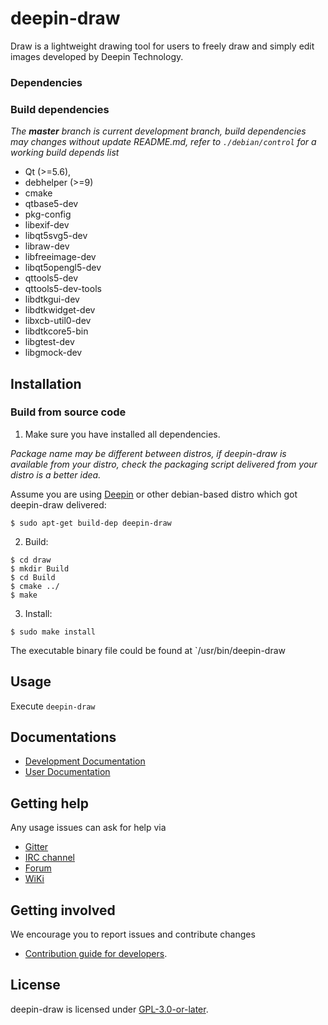 # deepin-draw

Draw is a lightweight drawing tool for users to freely draw and simply edit images developed by Deepin Technology.

### Dependencies

### Build dependencies

_The **master** branch is current development branch, build dependencies may changes without update README.md, refer to `./debian/control` for a working build depends list_

* Qt (>=5.6),
* debhelper (>=9)
* cmake
* qtbase5-dev
* pkg-config
* libexif-dev
* libqt5svg5-dev
* libraw-dev
* libfreeimage-dev
* libqt5opengl5-dev
* qttools5-dev
* qttools5-dev-tools
* libdtkgui-dev
* libdtkwidget-dev
* libxcb-util0-dev
* libdtkcore5-bin
* libgtest-dev
* libgmock-dev

## Installation

### Build from source code

1. Make sure you have installed all dependencies.

_Package name may be different between distros, if deepin-draw is available from your distro, check the packaging script delivered from your distro is a better idea._

Assume you are using [Deepin](https://distrowatch.com/table.php?distribution=deepin) or other debian-based distro which got deepin-draw delivered:

``` shell
$ sudo apt-get build-dep deepin-draw
```

2. Build:

```
$ cd draw
$ mkdir Build
$ cd Build
$ cmake ../
$ make
```

3. Install:

```
$ sudo make install
```

The executable binary file could be found at `/usr/bin/deepin-draw

## Usage

Execute `deepin-draw`

## Documentations

 - [Development Documentation](https://linuxdeepin.github.io/)
 - [User Documentation](https://wikidev.uniontech.com/index.php?title=%E7%94%BB%E6%9D%BF) 

## Getting help

Any usage issues can ask for help via

* [Gitter](https://gitter.im/orgs/linuxdeepin/rooms)
* [IRC channel](https://webchat.freenode.net/?channels=deepin)
* [Forum](https://bbs.deepin.org)
* [WiKi](https://wiki.deepin.org/)

## Getting involved

We encourage you to report issues and contribute changes

* [Contribution guide for developers](https://github.com/linuxdeepin/developer-center/wiki/Contribution-Guidelines-for-Developers-en). 

## License

deepin-draw is licensed under [GPL-3.0-or-later](LICENSE).
